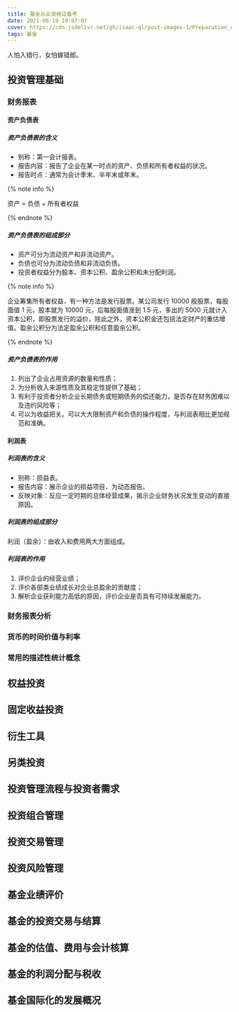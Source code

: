```yaml
---
title: 基金从业资格证备考
date: 2021-06-19 19:07:07
cover: https://cdn.jsdelivr.net/gh/isaac-ql/post-images-1/Preparation_of_Fund_Qualification_Certificate/fund.png
tags: 基金
---
```


人怕入错行，女怕嫁错郎。

<!-- more -->

## 投资管理基础

### 财务报表

#### 资产负债表

##### 资产负债表的含义

- 别称：第一会计报表。
- 报告内容：报告了企业在某一时点的资产、负债和所有者权益的状况。
- 报告时点：通常为会计季末、半年末或年末。

{% note info %}

资产 = 负债 + 所有者权益

{% endnote %}

##### 资产负债表的组成部分

- 资产可分为流动资产和非流动资产。
- 负债也可分为流动负债和非流动负债。
- 投资者权益分为股本、资本公积、盈余公积和未分配利润。

{% note info %}

企业筹集所有者权益，有一种方法是发行股票。某公司发行 10000 股股票，每股面值 1 元，股本就为 10000 元，后每股面值涨到 1.5 元，多出的 5000 元就计入资本公积，即股票发行的溢价，除此之外，资本公积金还包括法定财产的重估增值。盈余公积分为法定盈余公积和任意盈余公积。

{% endnote %}

##### 资产负债表的作用

1. 列出了企业占用资源的数量和性质；
2. 为分析收入来源性质及其稳定性提供了基础；
3. 有利于投资者分析企业长期债务或短期债务的偿还能力，是否存在财务困难以及违约风险等；
4. 可以为收益把关。可以大大限制资产和负债的操作程度，与利润表相比更加规范和准确。

#### 利润表

##### 利润表的含义

- 别称：损益表。
- 报告内容：展示企业的损益项目，为动态报告。
- 反映对象：反应一定时期的总体经营成果，揭示企业财务状况发生变动的直接原因。

##### 利润表的组成部分

利润（盈余）：由收入和费用两大方面组成。

##### 利润表的作用

1. 评价企业的经营业绩；
2. 评价各部类业绩成长对企业总盈余的贡献度；
3. 解析企业获利能力高低的原因，评价企业是否具有可持续发展能力。

### 财务报表分析

### 货币的时间价值与利率



### 常用的描述性统计概念

## 权益投资

## 固定收益投资

## 衍生工具

## 另类投资

## 投资管理流程与投资者需求

## 投资组合管理

## 投资交易管理

## 投资风险管理

## 基金业绩评价

## 基金的投资交易与结算

## 基金的估值、费用与会计核算

## 基金的利润分配与税收

## 基金国际化的发展概况

